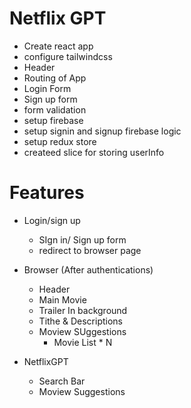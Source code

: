 # Netflix GPT

- Create react app
- configure tailwindcss
- Header
- Routing of App
- Login Form
- Sign up form
- form validation
- setup firebase
- setup signin and signup firebase logic
- setup redux store
- createed slice for storing userInfo

# Features

- Login/sign up
  - SIgn in/ Sign up form
  - redirect to browser page
- Browser (After authentications)

  - Header
  - Main Movie
  - Trailer In background
  - Tithe & Descriptions
  - Moview SUggestions
    - Movie List \* N

- NetflixGPT
  - Search Bar
  - Moview Suggestions
